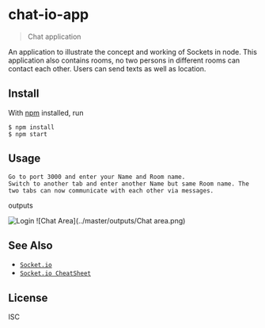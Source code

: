 # chat-io-app

> Chat application

An application to illustrate the concept and working of Sockets in node.
This application also contains rooms, no two persons in different rooms can contact each other.
Users can send texts as well as location.


## Install

With [npm](https://npmjs.org/) installed, run

```
$ npm install 
$ npm start

```

## Usage

```
Go to port 3000 and enter your Name and Room name.
Switch to another tab and enter another Name but same Room name. The two tabs can now communicate with each other via messages.

```

outputs

![Login](../master/outputs/Login.png)
![Chat Area](../master/outputs/Chat area.png)

## See Also

- [`Socket.io`](https://socket.io/)
- [`Socket.io CheatSheet`](https://socket.io/docs/emit-cheatsheet/)

## License

ISC